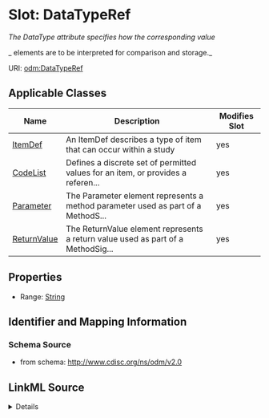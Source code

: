 # Slot: DataTypeRef


_The DataType attribute specifies how the corresponding value_

_                    elements are to be interpreted for comparison and storage._



URI: [odm:DataTypeRef](http://www.cdisc.org/ns/odm/v2.0/DataTypeRef)



<!-- no inheritance hierarchy -->




## Applicable Classes

| Name | Description | Modifies Slot |
| --- | --- | --- |
[ItemDef](ItemDef.md) | An ItemDef describes a type of item that can occur within a study |  yes  |
[CodeList](CodeList.md) | Defines a discrete set of permitted values for an item, or provides a referen... |  yes  |
[Parameter](Parameter.md) | The Parameter element represents a method parameter used as part of a MethodS... |  yes  |
[ReturnValue](ReturnValue.md) | The ReturnValue element represents a return value used as part of a MethodSig... |  yes  |







## Properties

* Range: [String](String.md)





## Identifier and Mapping Information







### Schema Source


* from schema: http://www.cdisc.org/ns/odm/v2.0




## LinkML Source

<details>
```yaml
name: DataTypeRef
description: "The DataType attribute specifies how the corresponding value\n     \
  \               elements are to be interpreted for comparison and storage."
from_schema: http://www.cdisc.org/ns/odm/v2.0
rank: 1000
alias: DataTypeRef
domain_of:
- ItemDef
- CodeList
- Parameter
- ReturnValue
range: string
any_of:
- range: DataType
- range: CLDataType

```
</details>